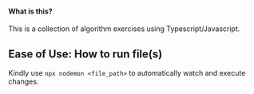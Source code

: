 #### What is this?
This is a collection of algorithm exercises using Typescript/Javascript.


## Ease of Use: How to run file(s)
Kindly use `npx nodemon <file_path>` to automatically watch and execute changes.